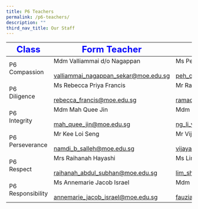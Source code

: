 ```yaml
---
title: P6 Teachers
permalink: /p6-teachers/
description: ""
third_nav_title: Our Staff
---
```

|     <strong style="color: blue; font-size: 24px;">Class</strong>|<strong style="color: blue; font-size: 24px;">Form Teacher</strong>|<strong style="color: blue; font-size: 24px;">Co-Form Teacher</strong>|
|--------------------|-------------------------------------------------------------------------|-----------------------------------------------------------------------------|
| P6 <br>Compassion      | Mdm Valliammai d/o Nagappan<br><br><a href="mailto:valliammai_nagappan_sekar@moe.edu.sg">valliammai_nagappan_sekar@moe.edu.sg</a> | Ms Peh Chieh Yin<br><br><a href="mailto:peh_chieh_yin@moe.edu.sg">peh_chieh_yin@moe.edu.sg</a>                            |
| P6<br> Diligence       | Ms Rebecca Priya Francis<br><br><a href="mailto:rebecca_francis@moe.edu.sg">rebecca_francis@moe.edu.sg</a>              | Mr Ramadhan s/o Isaahak Piperdy <br><br><a href="mailto:ramadhan_isaahak_piperdy@moe.edu.sg">ramadhan_isaahak_piperdy@moe.edu.sg</a> |
| P6<br> Integrity       | Mdm Mah Quee Jin<br><br><a href="mailto:mah_quee_jin@moe.edu.sg">mah_quee_jin@moe.edu.sg</a>                         | Mdm Ng Li Yen<br><br><a href="mailto:ng_li_yen@moe.edu.sg">ng_li_yen@moe.edu.sg</a>                                   |
| P6<br> Perseverance    | Mr Kee Loi Seng<br><br><a href="mailto:namdi_b_salleh@moe.edu.sg">namdi_b_salleh@moe.edu.sg</a>                    | Mr Vijayshree d/o Retnam<br><br><a href="mailto:vijayashree_retnam@moe.edu.sg">vijayashree_retnam@moe.edu.sg</a>                              |
| P6<br> Respect         | Mrs Raihanah Hayashi<br><br><a href="mailto:raihanah_abdul_subhan@moe.edu.sg">raihanah_abdul_subhan@moe.edu.sg</a>            | Ms Lim Shao Lan<br><br><a href="mailto:lim_shao_lan@moe.edu.sg">lim_shao_lan@moe.edu.sg</a>                              |
| P6 <br>Responsibility  | Ms Annemarie Jacob Israel<br><br><a href="mailto:annemarie_jacob_israel@moe.edu.sg">annemarie_jacob_israel@moe.edu.sg</a>      | Mdm Fauziah Bte Mohd Ata<br><br><a href="mailto:fauziah_mohamed_ata@moe.edu.sg">fauziah_mohamed_ata@moe.edu.sg</a>              |